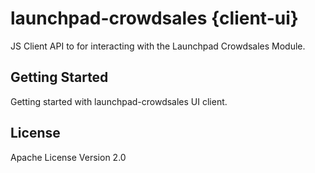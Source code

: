 # launchpad-crowdsales {client-ui}

JS Client API to for interacting with the Launchpad Crowdsales Module.

## Getting Started

Getting started with launchpad-crowdsales UI client.

## License

Apache License Version 2.0
